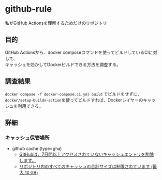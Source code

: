 # github-rule
私がGitHub Actionsを理解するためだけのリポジトリ

## 目的
GitHub Actionsから、docker composeコマンドを使ってビルドしているCIに対して、  
キャッシュを効かしてDockerビルドできる方法を調査する。

## 調査結果
`docker compose -f docker-compose.ci.yml build` でビルドをせずに、  
`docker/setup-buildx-action`を使ってビルドすれば、Dockerレイヤーのキャッシュを利用できる。

## 詳細
### キャッシュ保管場所
- github cache (type=gha)
  - [GitHubは、7日間以上アクセスされていないキャッシュエントリを削除します。](https://docs.github.com/ja/actions/writing-workflows/choosing-what-your-workflow-does/caching-dependencies-to-speed-up-workflows#usage-limits-and-eviction-policy)
  - [リポジトリ内のすべてのキャッシュの合計サイズは制限されています (最大 10 GB)](https://docs.github.com/ja/actions/writing-workflows/choosing-what-your-workflow-does/caching-dependencies-to-speed-up-workflows#usage-limits-and-eviction-policy)








